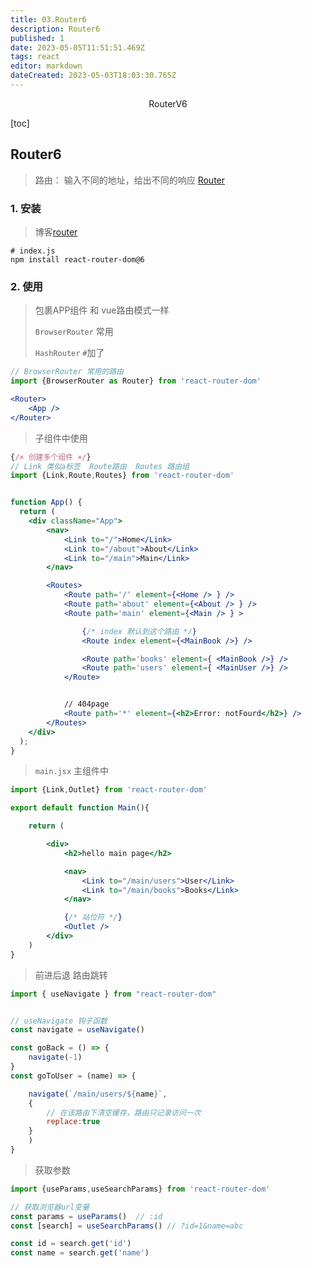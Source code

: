 ```yaml
---
title: 03.Router6
description: Router6
published: 1
date: 2023-05-05T11:51:51.469Z
tags: react
editor: markdown
dateCreated: 2023-05-03T18:03:30.765Z
---
```


<center>RouterV6</center>





[toc]





## Router6

> 路由： 输入不同的地址，给出不同的响应 [Router](https://reactrouter.com/en/main)





### 1. 安装

> 博客[router](https://juejin.cn/post/7187199524903845946)

```shell
# index.js
npm install react-router-dom@6
```



### 2. 使用

> 包裹APP组件   和 vue路由模式一样
>
> `BrowserRouter` 常用
>
> `HashRouter` `#`加了 

```jsx
// BrowserRouter 常用的路由
import {BrowserRouter as Router} from 'react-router-dom'

<Router>
    <App />
</Router>
```

> 子组件中使用

```jsx
{/× 创建多个组件 ×/}
// Link 类似a标签  Route路由  Routes 路由组
import {Link,Route,Routes} from 'react-router-dom'


function App() {
  return (
    <div className="App">
        <nav>
            <Link to="/">Home</Link>
            <Link to="/about">About</Link>
            <Link to="/main">Main</Link>
        </nav>

        <Routes>
            <Route path='/' element={<Home /> } />
            <Route path='about' element={<About /> } />
            <Route path='main' element={<Main /> } >

                {/* index 默认到这个路由 */}
                <Route index element={<MainBook />} />

                <Route path='books' element={ <MainBook />} />
                <Route path='users' element={ <MainUser />} />
            </Route>


            // 404page
            <Route path='*' element={<h2>Error: notFourd</h2>} />
        </Routes>
    </div>
  );
}
```

> `main.jsx` 主组件中

```jsx
import {Link,Outlet} from 'react-router-dom'

export default function Main(){

    return (

        <div>
            <h2>hello main page</h2>

            <nav>
                <Link to="/main/users">User</Link>
                <Link to="/main/books">Books</Link>
            </nav>

            {/* 站位符 */}
            <Outlet />
        </div>
    )
}
```

> 前进后退 路由跳转

```jsx
import { useNavigate } from "react-router-dom"


// useNavigate 钩子函数
const navigate = useNavigate()

const goBack = () => {
    navigate(-1)
}
const goToUser = (name) => {

    navigate(`/main/users/${name}`,
    {
        // 在该路由下清空缓存，路由只记录访问一次
        replace:true
    }
    )
}
```

> 获取参数

```jsx
import {useParams,useSearchParams} from 'react-router-dom'

// 获取浏览器url变量
const params = useParams()  // :id
const [search] = useSearchParams() // ?id=1&name=abc

const id = search.get('id')
const name = search.get('name')
```

